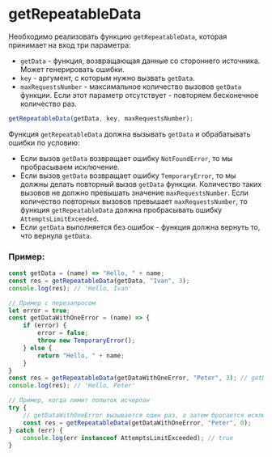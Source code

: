 # getRepeatableData

Необходимо реализовать функцию `getRepeatableData`, которая принимает на вход три параметра:

- `getData` - функция, возвращающая данные со стороннего источника. Может генерировать ошибки.
- `key` - аргумент, с которым нужно вызвать `getData`.
- `maxRequestsNumber` - максимальное количество вызовов `getData` функции. Если этот параметр отсутствует - повторяем бесконечное количество раз.

```javascript
getRepeatableData(getData, key, maxRequestsNumber);
```

Функция `getRepeatableData` должна вызывать `getData` и обрабатывать ошибки по условию:

- Если вызов `getData` возвращает ошибку `NotFoundError`, то мы пробрасываем исключение.
- Если вызов `getData` возвращает ошибку `TemporaryError`, то мы должны делать повторный вызов `getData` функции. Количество таких вызовов не должно превышать значение `maxRequestsNumber`. Если количество повторных вызовов превышает `maxRequestsNumber`, то функция `getRepeatableData` должна пробрасывать ошибку `AttemptsLimitExceeded`.
- Если `getData` выполняется без ошибок - функция должна вернуть то, что вернула `getData`.

### Пример:

```javascript
const getData = (name) => "Hello, " + name;
const res = getRepeatableData(getData, "Ivan", 3);
console.log(res); // 'Hello, Ivan'

// Пример с перезапросом
let error = true;
const getDataWithOneError = (name) => {
    if (error) {
        error = false;
        throw new TemporaryError();
    } else {
        return "Hello, " + name;
    }
}
const res = getRepeatableData(getDataWithOneError, "Peter", 3); // getDataWithOneError вызывается дважды
console.log(res); // 'Hello, Peter'

// Пример, когда лимит попыток исчерпан
try {
    // getDataWithOneError вызывается один раз, а затем бросается исключение AttemptsLimitExceeded
    const res = getRepeatableData(getDataWithOneError, "Peter", 0);
} catch (err) {
    console.log(err instanceof AttemptsLimitExceeded); // true
}
```

